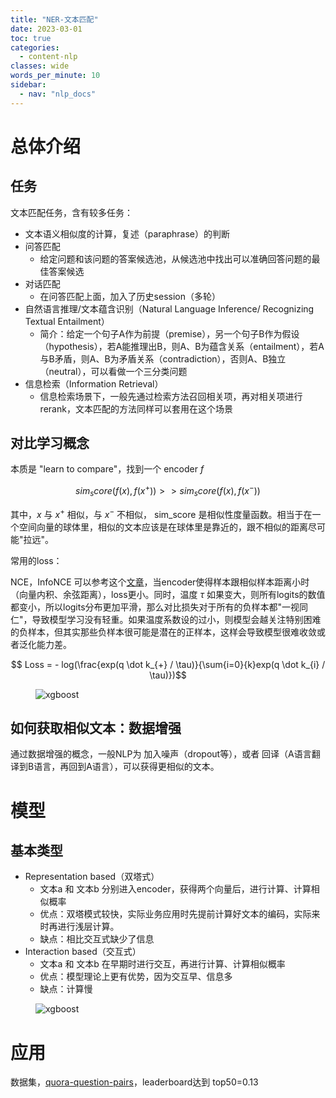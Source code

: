 ```yaml
---
title: "NER-文本匹配"
date: 2023-03-01
toc: true
categories:
  - content-nlp
classes: wide
words_per_minute: 10
sidebar:
  - nav: "nlp_docs"
---
```


# 总体介绍

## 任务

文本匹配任务，含有较多任务：
- 文本语义相似度的计算，复述（paraphrase）的判断
- 问答匹配
  - 给定问题和该问题的答案候选池，从候选池中找出可以准确回答问题的最佳答案候选
- 对话匹配
  - 在问答匹配上面，加入了历史session（多轮）
- 自然语言推理/文本蕴含识别（Natural Language Inference/ Recognizing Textual Entailment）
  - 简介：给定一个句子A作为前提（premise），另一个句子B作为假设（hypothesis），若A能推理出B，则A、B为蕴含关系（entailment），若A与B矛盾，则A、B为矛盾关系（contradiction），否则A、B独立（neutral），可以看做一个三分类问题
- 信息检索（Information Retrieval）
  - 信息检索场景下，一般先通过检索方法召回相关项，再对相关项进行rerank，文本匹配的方法同样可以套用在这个场景

## 对比学习概念

本质是 "learn to compare"，找到一个 encoder $f$

$$ sim_score(f(x), f(x^{+})) >> sim_score(f(x), f(x^{-})) $$

其中，$x$ 与 $x^{+}$ 相似，与 $x^{-}$ 不相似， sim_score 是相似性度量函数。相当于在一个空间向量的球体里，相似的文本应该是在球体里是靠近的，跟不相似的距离尽可能"拉远"。

常用的loss：

NCE，InfoNCE 可以参考这个[文章](https://zhuanlan.zhihu.com/p/506544456)，当encoder使得样本跟相似样本距离小时（向量内积、余弦距离），loss更小。同时，温度 $\tau$ 如果变大，则所有logits的数值都变小，所以logits分布更加平滑，那么对比损失对于所有的负样本都"一视同仁"，导致模型学习没有轻重。如果温度系数设的过小，则模型会越关注特别困难的负样本，但其实那些负样本很可能是潜在的正样本，这样会导致模型很难收敛或者泛化能力差。

$$ Loss = - log(\frac{exp(q \dot k_{+} / \tau)}{\sum{i=0}{k}exp(q \dot k_{i} / \tau)})$$

<figure>
  <img src="{{ '/assets/images/nlp-ner1-nce-img1.png' | relative_url }}" alt="xgboost"  class="center" style="max-height:600px; max-width:800px">
</figure>

## 如何获取相似文本：数据增强

通过数据增强的概念，一般NLP为 加入噪声（dropout等），或者 回译（A语言翻译到B语言，再回到A语言），可以获得更相似的文本。

# 模型

## 基本类型

- Representation based（双塔式）
  - 文本a 和 文本b 分别进入encoder，获得两个向量后，进行计算、计算相似概率
  - 优点：双塔模式较快，实际业务应用时先提前计算好文本的编码，实际来时再进行浅层计算。
  - 缺点：相比交互式缺少了信息
- Interaction based（交互式）
  - 文本a 和 文本b 在早期时进行交互，再进行计算、计算相似概率
  - 优点：模型理论上更有优势，因为交互早、信息多
  - 缺点：计算慢

<figure>
  <img src="{{ '/assets/images/nlp-pairlearn-img1.png' | relative_url }}" alt="xgboost"  class="center" style="max-height:600px; max-width:800px">
</figure>

## 


# 应用

数据集，[quora-question-pairs]，leaderboard达到 top50=0.13 



[blog1]: https://www.zhihu.com/question/31623490/answer/2900998167
[blog2]: https://zhuanlan.zhihu.com/p/357864974
[quora-question-pairs]:https://www.kaggle.com/competitions/quora-question-pairs/overview/evaluation